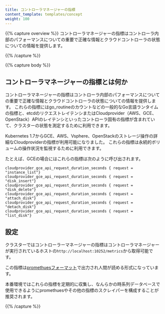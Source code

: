 ```yaml
---
title: コントローラマネージャーの指標
content_template: templates/concept
weight: 100
---
```


{{% capture overview %}}
コントローラマネージャーの指標はコントローラ内部のパフォーマンスについての重要で正確な情報とクラウドコントローラの状態についての情報を提供します。

{{% /capture %}}

{{% capture body %}}
## コントローラマネージャーの指標とは何か

コントローラマネージャーの指標はコントローラ内部のパフォーマンスについての重要で正確な情報とクラウドコントローラの状態についての情報を提供します。
これらの指標にはgo_routineのカウントなどの一般的なGo言語ランタイムの指標と、etcdのリクエストレイテンシまたはCloudprovider（AWS、GCE、OpenStack）APIのレイテンシといったコントローラ固有の指標が含まれていて、クラスターの状態を測定するために利用できます。

Kubernetes 1.7からGCE、AWS、Vsphere、OpenStackのストレージ操作の詳細なCloudproviderの指標が利用可能になりました。
これらの指標は永続的ボリュームの操作状況を監視するために利用できます。

たとえば、GCEの場合にはこれらの指標は次のように呼び出されます。

```
cloudprovider_gce_api_request_duration_seconds { request = "instance_list"}
cloudprovider_gce_api_request_duration_seconds { request = "disk_insert"}
cloudprovider_gce_api_request_duration_seconds { request = "disk_delete"}
cloudprovider_gce_api_request_duration_seconds { request = "attach_disk"}
cloudprovider_gce_api_request_duration_seconds { request = "detach_disk"}
cloudprovider_gce_api_request_duration_seconds { request = "list_disk"}
```



## 設定

クラスターではコントローラーマネージャーの指標はコントローラマネージャーが実行されているホストの`http://localhost:10252/metrics`から取得可能です。

この指標は[promethuesフォーマット](https://prometheus.io/docs/instrumenting/exposition_formats/)で出力され人間が読める形式になっています。

本番環境ではこれらの指標を定期的に収集し、なんらかの時系列データベースで使用できるようにpromethuesやその他の指標のスクレイパーを構成することが推奨されます。

{{% /capture %}}
